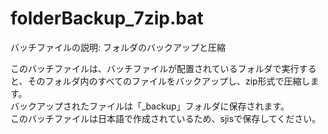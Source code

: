 # folderBackup_7zip.bat  
バッチファイルの説明: フォルダのバックアップと圧縮  

このバッチファイルは、バッチファイルが配置されているフォルダで実行すると、そのフォルダ内のすべてのファイルをバックアップし、zip形式で圧縮します。  
バックアップされたファイルは「_backup」フォルダに保存されます。  
このバッチファイルは日本語で作成されているため、sjisで保存してください。   